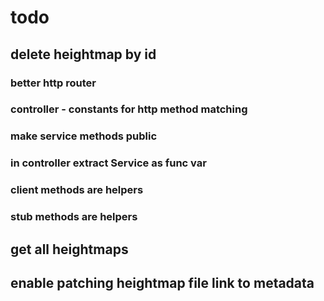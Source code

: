 # todo
## delete heightmap by id
### better http router
### controller - constants for http method matching
### make service methods public
### in controller extract Service as func var
### client methods are helpers
### stub methods are helpers
## get all heightmaps
## enable patching heightmap file link to metadata
